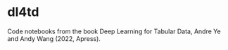 # dl4td
Code notebooks from the book Deep Learning for Tabular Data, Andre Ye and Andy Wang (2022, Apress).
